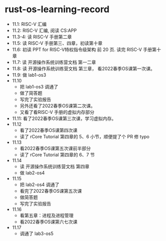 # rust-os-learning-record

- 11.1: RISC-V 汇编
- 11.2: RISC-V 汇编, 阅读 CS:APP
- 11.3-4: 读 RISC-V 手册第二章
- 11.5: 读 RISC-V 手册第三、四章，初读第十章
- 11.6: 初读 PPT for RISC-V特权指令级架构 前 20 页. 读完 RISC-V 手册第十章
- 11.7: 读 开源操作系统训练营文档 第一二章
- 11.8: 读 开源操作系统训练营文档 第三章， 看2022春季OS课第一次课。
- 11.9: 做 lab1-os3
- 11.10 
  - 把 lab1-os3 调通了
  - 做了简答题
  - 写完了实验报告
  - 另外还看了2022春季OS课第二次课。
  - 又看了看RISC-V 手册的虚拟内存部分
- 11.11: 看了2022春季OS课第三次课，学习虚拟内存。
- 11.12
  - 看了2022春季OS课第四次课
  - 读了 rCore Tutorial 第四章的 5、6 小节，顺便提了个 PR 修 typo
- 11.13
  - 看2022春季OS课第五次课前半部分
  - 读了 rCore Tutorial 第四章的 6、7 节
- 11.14
  - 读 开源操作系统训练营文档 第四章
  - 做 lab2-os4
- 11.15
  - 把 lab2-os4 调通了
  - 看完了2022春季OS课第五次课
  - 做简答题
  - 写完了实验报告
- 11.16
  - 看第五章：进程及进程管理
  - 看2022春季OS课第六七次课
- 11.17
  - 调通了 lab3-os5
